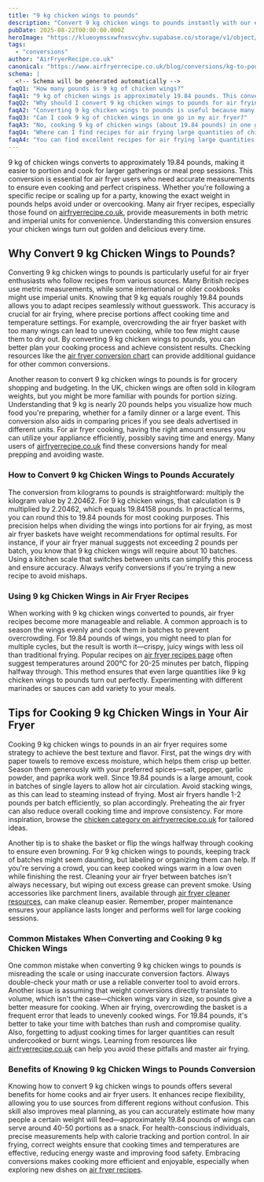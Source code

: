 ```yaml
---
title: "9 kg chicken wings to pounds"
description: "Convert 9 kg chicken wings to pounds instantly with our easy guide. Perfect for air fryer recipes and meal planning. Get cooking today!"
pubDate: 2025-08-22T00:00:00.000Z
heroImage: "https://klueoymssxwfnxsvcyhv.supabase.co/storage/v1/object/public/Shmucket/9-kg-chicken-wings-to-pounds.webp"
tags:
  - "conversions"
author: "AirFryerRecipe.co.uk"
canonical: "https://www.airfryerrecipe.co.uk/blog/conversions/kg-to-pounds/9-kg-chicken-wings-to-pounds"
schema: |
  <!-- Schema will be generated automatically -->
faqQ1: "How many pounds is 9 kg of chicken wings?"
faqA1: "9 kg of chicken wings is approximately 19.84 pounds. This conversion uses the standard factor where 1 kilogram equals 2.20462 pounds, making it easy to scale recipes or plan meals for your air fryer. Knowing this helps ensure you cook the right portions without overcrowding your appliance."
faqQ2: "Why should I convert 9 kg chicken wings to pounds for air frying?"
faqA2: "Converting 9 kg chicken wings to pounds is useful because many air fryer recipes and appliance guidelines use imperial measurements. It helps you portion correctly, avoid overfilling the basket, and achieve even cooking. This conversion also aids in comparing prices or quantities when shopping, ensuring you get the best results from your air fryer."
faqQ3: "Can I cook 9 kg of chicken wings in one go in my air fryer?"
faqA3: "No, cooking 9 kg of chicken wings (about 19.84 pounds) in one go is not recommended for most air fryers. Air fryers work best with single layers for proper air circulation. You'll need to cook in batches, typically 1-2 pounds per batch, to ensure crispy, evenly cooked wings without steaming."
faqQ4: "Where can I find recipes for air frying large quantities of chicken wings?"
faqA4: "You can find excellent recipes for air frying large quantities like 9 kg chicken wings on airfryerrecipe.co.uk, especially in their chicken category. These recipes often include tips for batch cooking, seasoning ideas, and temperature guides to help you manage bigger portions efficiently and deliciously."
---
```

<p>9 kg of chicken wings converts to approximately 19.84 pounds, making it easier to portion and cook for larger gatherings or meal prep sessions. This conversion is essential for air fryer users who need accurate measurements to ensure even cooking and perfect crispiness. Whether you're following a specific recipe or scaling up for a party, knowing the exact weight in pounds helps avoid under or overcooking. Many air fryer recipes, especially those found on <a href=https://www.airfryerrecipe.co.uk/>airfryerrecipe.co.uk</a>, provide measurements in both metric and imperial units for convenience. Understanding this conversion ensures your chicken wings turn out golden and delicious every time.</p>

<h2>Why Convert 9 kg Chicken Wings to Pounds?</h2>
<p>Converting 9 kg chicken wings to pounds is particularly useful for air fryer enthusiasts who follow recipes from various sources. Many British recipes use metric measurements, while some international or older cookbooks might use imperial units. Knowing that 9 kg equals roughly 19.84 pounds allows you to adapt recipes seamlessly without guesswork. This accuracy is crucial for air frying, where precise portions affect cooking time and temperature settings. For example, overcrowding the air fryer basket with too many wings can lead to uneven cooking, while too few might cause them to dry out. By converting 9 kg chicken wings to pounds, you can better plan your cooking process and achieve consistent results. Checking resources like the <a href=https://www.airfryerrecipe.co.uk/air-fryer-conversion-chart>air fryer conversion chart</a> can provide additional guidance for other common conversions.</p>

<p>Another reason to convert 9 kg chicken wings to pounds is for grocery shopping and budgeting. In the UK, chicken wings are often sold in kilogram weights, but you might be more familiar with pounds for portion sizing. Understanding that 9 kg is nearly 20 pounds helps you visualize how much food you're preparing, whether for a family dinner or a large event. This conversion also aids in comparing prices if you see deals advertised in different units. For air fryer cooking, having the right amount ensures you can utilize your appliance efficiently, possibly saving time and energy. Many users of <a href=https://www.airfryerrecipe.co.uk/>airfryerrecipe.co.uk</a> find these conversions handy for meal prepping and avoiding waste.</p>

<h3>How to Convert 9 kg Chicken Wings to Pounds Accurately</h3>
<p>The conversion from kilograms to pounds is straightforward: multiply the kilogram value by 2.20462. For 9 kg chicken wings, that calculation is 9 multiplied by 2.20462, which equals 19.84158 pounds. In practical terms, you can round this to 19.84 pounds for most cooking purposes. This precision helps when dividing the wings into portions for air frying, as most air fryer baskets have weight recommendations for optimal results. For instance, if your air fryer manual suggests not exceeding 2 pounds per batch, you know that 9 kg chicken wings will require about 10 batches. Using a kitchen scale that switches between units can simplify this process and ensure accuracy. Always verify conversions if you're trying a new recipe to avoid mishaps.</p>

<h3>Using 9 kg Chicken Wings in Air Fryer Recipes</h3>
<p>When working with 9 kg chicken wings converted to pounds, air fryer recipes become more manageable and reliable. A common approach is to season the wings evenly and cook them in batches to prevent overcrowding. For 19.84 pounds of wings, you might need to plan for multiple cycles, but the result is worth it—crispy, juicy wings with less oil than traditional frying. Popular recipes on <a href=https://www.airfryerrecipe.co.uk/recipes>air fryer recipes page</a> often suggest temperatures around 200°C for 20-25 minutes per batch, flipping halfway through. This method ensures that even large quantities like 9 kg chicken wings to pounds turn out perfectly. Experimenting with different marinades or sauces can add variety to your meals.</p>

<h2>Tips for Cooking 9 kg Chicken Wings in Your Air Fryer</h2>
<p>Cooking 9 kg chicken wings to pounds in an air fryer requires some strategy to achieve the best texture and flavor. First, pat the wings dry with paper towels to remove excess moisture, which helps them crisp up better. Season them generously with your preferred spices—salt, pepper, garlic powder, and paprika work well. Since 19.84 pounds is a large amount, cook in batches of single layers to allow hot air circulation. Avoid stacking wings, as this can lead to steaming instead of frying. Most air fryers handle 1-2 pounds per batch efficiently, so plan accordingly. Preheating the air fryer can also reduce overall cooking time and improve consistency. For more inspiration, browse the <a href=https://www.airfryerrecipe.co.uk/recipe-category/chicken>chicken category on airfryerrecipe.co.uk</a> for tailored ideas.</p>

<p>Another tip is to shake the basket or flip the wings halfway through cooking to ensure even browning. For 9 kg chicken wings to pounds, keeping track of batches might seem daunting, but labeling or organizing them can help. If you're serving a crowd, you can keep cooked wings warm in a low oven while finishing the rest. Cleaning your air fryer between batches isn't always necessary, but wiping out excess grease can prevent smoke. Using accessories like parchment liners, available through <a href=https://www.airfryerrecipe.co.uk/air-fryer-cleaner>air fryer cleaner resources</a>, can make cleanup easier. Remember, proper maintenance ensures your appliance lasts longer and performs well for large cooking sessions.</p>

<h3>Common Mistakes When Converting and Cooking 9 kg Chicken Wings</h3>
<p>One common mistake when converting 9 kg chicken wings to pounds is misreading the scale or using inaccurate conversion factors. Always double-check your math or use a reliable converter tool to avoid errors. Another issue is assuming that weight conversions directly translate to volume, which isn't the case—chicken wings vary in size, so pounds give a better measure for cooking. When air frying, overcrowding the basket is a frequent error that leads to unevenly cooked wings. For 19.84 pounds, it's better to take your time with batches than rush and compromise quality. Also, forgetting to adjust cooking times for larger quantities can result undercooked or burnt wings. Learning from resources like <a href=https://www.airfryerrecipe.co.uk/>airfryerrecipe.co.uk</a> can help you avoid these pitfalls and master air frying.</p>

<h3>Benefits of Knowing 9 kg Chicken Wings to Pounds Conversion</h3>
<p>Knowing how to convert 9 kg chicken wings to pounds offers several benefits for home cooks and air fryer users. It enhances recipe flexibility, allowing you to use sources from different regions without confusion. This skill also improves meal planning, as you can accurately estimate how many people a certain weight will feed—approximately 19.84 pounds of wings can serve around 40-50 portions as a snack. For health-conscious individuals, precise measurements help with calorie tracking and portion control. In air frying, correct weights ensure that cooking times and temperatures are effective, reducing energy waste and improving food safety. Embracing conversions makes cooking more efficient and enjoyable, especially when exploring new dishes on <a href=https://www.airfryerrecipe.co.uk/recipes>air fryer recipes</a>.</p>
